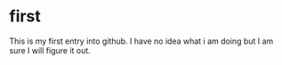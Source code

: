 # first
This is my first entry into github. I have no idea what i am doing but I am sure I will figure it out.
